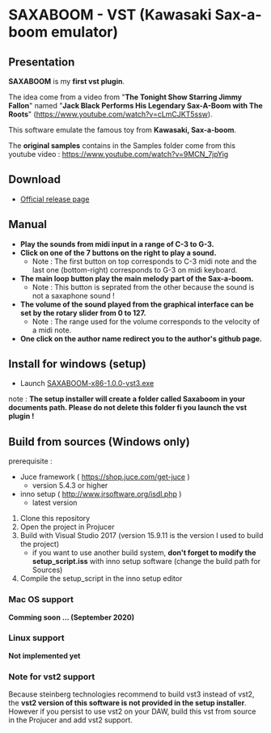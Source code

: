 # SAXABOOM - VST (Kawasaki Sax-a-boom emulator)

## Presentation

**SAXABOOM** is my **first vst plugin**. 

The idea come from a video from "**The Tonight Show Starring Jimmy Fallon**" named "**Jack Black Performs His Legendary Sax-A-Boom with The Roots**" (https://www.youtube.com/watch?v=cLmCJKT5ssw).

This software emulate the famous toy from **Kawasaki, Sax-a-boom**.

The **original samples** contains in the Samples folder come from
this youtube video : https://www.youtube.com/watch?v=9MCN_7jpYig

## Download

- [Official release page](https://github.com/david6983/saxaboom/releases)

## Manual

- **Play the sounds from midi input in a range of C-3 to G-3.**
- **Click on one of the 7 buttons on the right to play a sound.**
    - Note : The first button on top corresponds to C-3 midi note and the last one (bottom-right) corresponds to G-3 on midi keyboard.
- **The main loop button play the main melody part of the Sax-a-boom.**
    - Note : This button is seprated from the other because the sound is not a saxaphone sound !
- **The volume of the sound played from the graphical interface can be set by the rotary slider from 0 to 127.**
    - Note : The range used for the volume corresponds to the velocity of a midi note.
- **One click on the author name redirect you to the author's github page.**

## Install for windows (setup)

- Launch [SAXABOOM-x86-1.0.0-vst3.exe](https://github.com/david6983/saxaboom/releases)

note : **The setup installer will create a folder called Saxaboom in your documents path. Please do not delete this folder fi you launch the vst plugin !**

## Build from sources (Windows only)

prerequisite :
- Juce framework ( https://shop.juce.com/get-juce ) 
    - version 5.4.3 or higher
- inno setup ( http://www.jrsoftware.org/isdl.php )
    - latest version

1) Clone this repository
2) Open the project in Projucer
3) Build with Visual Studio 2017 (version 15.9.11 is the version I used to build the project)
    - if you want to use another build system, **don't forget to modify the setup_script.iss** with inno setup software (change the build path for Sources)
4) Compile the setup_script in the inno setup editor

### Mac OS support

**Comming soon ... (September 2020)**

### Linux support

**Not implemented yet**

### Note for vst2 support

Because steinberg technologies recommend to build vst3 instead of vst2, the **vst2 version of this software is not provided in the setup installer**. However if you persist to use vst2 on your DAW, build this vst from source in the Projucer and add vst2 support.